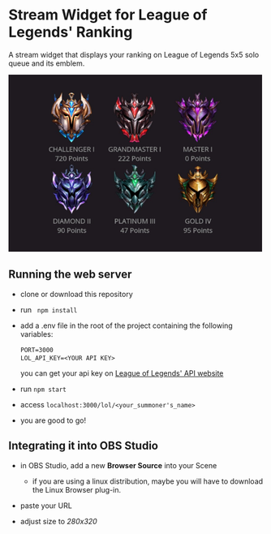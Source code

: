 # Stream Widget for League of Legends' Ranking 
A stream widget that displays your ranking on League of Legends 5x5 solo queue and its emblem.

<img src="./assets/elos.jpeg" width="500px" />

## Running the web server
- clone or download this repository

- run  ``` npm install```

- add a .env file in the root of the project containing the following variables:
    ``` 
    PORT=3000
    LOL_API_KEY=<YOUR API KEY>
    ```

    you can get your api key on [League of Legends' API website](https://developer.riotgames.com/)

- run ```npm start```

- access ```localhost:3000/lol/<your_summoner's_name>```

- you are good to go!



## Integrating it into OBS Studio

- in OBS Studio, add a new **Browser Source** into your Scene
    - if you are using a linux distribution, maybe you will have to download the Linux Browser plug-in.

- paste your URL

- adjust size to *280x320*
